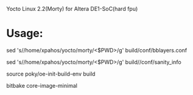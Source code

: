 Yocto Linux 2.2(Morty) for Altera DE1-SoC(hard fpu)

Usage:
======

  sed 's/\/home\/xpahos\/yocto\/morty/<$PWD>/g' build/conf/bblayers.conf
  
  sed 's/\/home\/xpahos\/yocto\/morty/<$PWD>/g' build//conf/sanity_info
  
  source poky/oe-init-build-env build
  
  bitbake core-image-minimal
